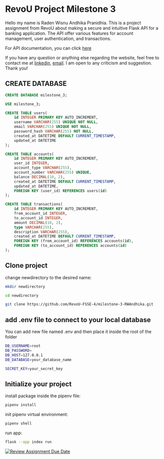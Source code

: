 # RevoU Project Milestone 3

Hello my name is Raden Wisnu Andhika Pranidhia. This is a project assignment from RevoU about making a secure and intuitive Flask API for a banking application. The API offer various features for account management, user authentication, and transactions.

For API documentation, you can click [here](https://documenter.getpostman.com/view/33841449/2sA3dyir9T)

If you have any question or anything else regarding the website, feel free to contact me at [linkedin](https://www.linkedin.com/in/raden-wisnu-andhika-pranidhia-b17a16196/), [email](mailto:radenwisnu21@gmail.com). I am open to any criticism and suggestion. Thank you!

## CREATE DATABASE

```sql
CREATE DATABASE milestone_3;

USE milestone_3;

CREATE TABLE users(
    id INTEGER PRIMARY KEY AUTO_INCREMENT,
    username VARCHAR(255) UNIQUE NOT NULL,
    email VARCHAR(255) UNIQUE NOT NULL,
    password_hash VARCHAR(255) NOT NULL,
    created_at DATETIME DEFAULT CURRENT_TIMESTAMP,
    updated_at DATETIME
);

CREATE TABLE accounts(
    id INTEGER PRIMARY KEY AUTO_INCREMENT,
    user_id INTEGER,
    account_type VARCHAR(255),
    account_number VARCHAR(255) UNIQUE,
    balance DECIMAL(10, 2),
    created_at DATETIME DEFAULT CURRENT_TIMESTAMP,
    updated_at DATETIME,
    FOREIGN KEY (user_id) REFERENCES users(id)
);

CREATE TABLE transactions(
    id INTEGER PRIMARY KEY AUTO_INCREMENT,
    from_account_id INTEGER,
    to_account_id INTEGER,
    amount DECIMAL(10, 2),
    type VARCHAR(255),
    description VARCHAR(255),
    created_at DATETIME DEFAULT CURRENT_TIMESTAMP,
    FOREIGN KEY (from_account_id) REFERENCES accounts(id),
    FOREIGN KEY (to_account_id) REFERENCES accounts(id)
);
```

## Clone project

change newdirectory to the desired name:

```bash
mkdir newdirectory
```

```bash
cd newdirectory
```

```bash
git clone https://github.com/RevoU-FSSE-4/milestone-3-RWAndhika.git
```

## add .env file to connect to your local database

You can add new file named .env and then place it inside the root of the folder

```bash
DB_USERNAME=root
DB_PASSWORD=
DB_HOST=127.0.0.1
DB_DATABASE=your_database_name

SECRET_KEY=your_secret_key
```

## Initialize your project

install package inside the pipenv file:

```bash
pipenv install
```

init pipenv virtual environment:

```bash
pipenv shell
```

run app:

```bash
flask --app index run
```

[![Review Assignment Due Date](https://classroom.github.com/assets/deadline-readme-button-22041afd0340ce965d47ae6ef1cefeee28c7c493a6346c4f15d667ab976d596c.svg)](https://classroom.github.com/a/hMIDAFdr)

